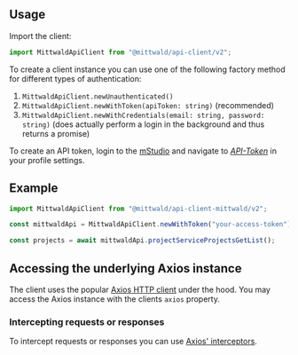 ## Usage

Import the client:

```typescript
import MittwaldApiClient from "@mittwald/api-client/v2";
```

To create a client instance you can use one of the following factory method for
different types of authentication:

1. `MittwaldApiClient.newUnauthenticated()`
2. `MittwaldApiClient.newWithToken(apiToken: string)` (recommended)
3. `MittwaldApiClient.newWithCredentials(email: string, password: string)` (does
   actually perform a login in the background and thus returns a promise)

To create an API token, login to the [mStudio](https://studio.mittwald.de) and
navigate to [_API-Token_](https://studio.mittwald.de/app/profile/api-tokens) in
your profile settings.

## Example

```typescript
import MittwaldApiClient from "@mittwald/api-client-mittwald/v2";

const mittwaldApi = MittwaldApiClient.newWithToken("your-access-token");

const projects = await mittwaldApi.projectServiceProjectsGetList();
```

## Accessing the underlying Axios instance

The client uses the popular [Axios HTTP client](https://axios-http.com) under
the hood. You may access the Axios instance with the clients `axios` property.

### Intercepting requests or responses

To intercept requests or responses you can use
[Axios' interceptors](https://axios-http.com/docs/interceptors).
